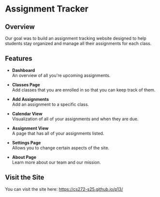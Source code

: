 # Assignment Tracker

## Overview

Our goal was to build an assignment tracking website designed to help students stay organized and manage all their assignments for each class.

## Features

- **Dashboard**  
  An overview of all you're upcoming assignments.

- **Classes Page**  
  Add classes that you are enrolled in so that you can keep track of them.

- **Add Assignments**  
  Add an assignment to a specific class.

- **Calendar View**  
  Visualization of all of your assignments and when they are due.

- **Assignment View**  
  A page that has all of your assignments listed.

- **Settings Page**  
  Allows you to change certain aspects of the site.

- **About Page**  
  Learn more about our team and our mission.

## Visit the Site
You can visit the site here: https://cs272-s25.github.io/p13/
